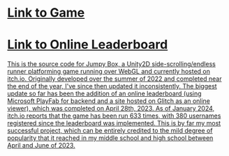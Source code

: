 <h1><a href=https://superlum1nal.itch.io/jumpy-box>Link to Game</h1>
<h1><a href=jumpybox.glitch.me>Link to Online Leaderboard</h1>
This is the source code for Jumpy Box, a Unity2D side-scrolling/endless runner platforming game running over WebGL and currently hosted on itch.io. Originally developed over the summer of 2022 and completed near the end of the year, I've since then updated it inconsistently. The biggest update so far has been the addition of an online leaderboard (using Microsoft PlayFab for backend and a site hosted on Glitch as an online viewer), which was completed on April 28th, 2023. 
As of January 2024, itch.io reports that the game has been run 633 times, with 380 usernames registered since the leaderboard was implemented. This is by far my most successful project, which can be entirely credited to the mild degree of popularity that it reached in my middle school and high school between April and June of 2023.
